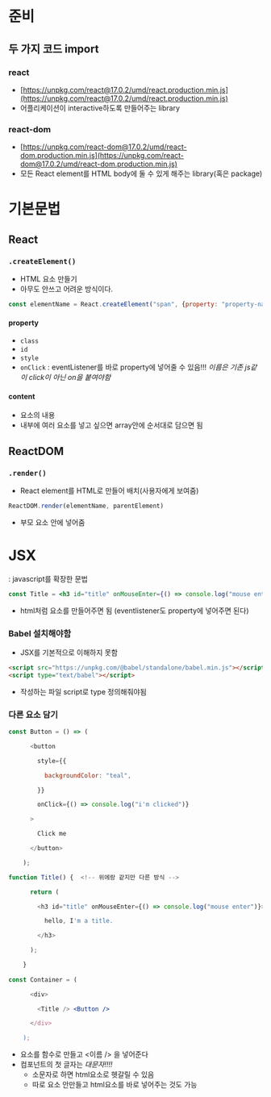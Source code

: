 # 준비
## 두 가지 코드 import
### react 
- [https://unpkg.com/react@17.0.2/umd/react.production.min.js](https://unpkg.com/react@17.0.2/umd/react.production.min.js)
- 어플리케이션이 interactive하도록 만들어주는 library
### react-dom
- [https://unpkg.com/react-dom@17.0.2/umd/react-dom.production.min.js](https://unpkg.com/react-dom@17.0.2/umd/react-dom.production.min.js)
- 모든 React element를 HTML body에 둘 수 있게 해주는 library(혹은 package)
# 기본문법
## React
### `.createElement()`
- HTML 요소 만들기
- 아무도 안쓰고 어려운 방식이다.
```javascript
const elementName = React.createElement("span", {property: "property-name"}, "content");
```
#### property
- `class`
- `id`
- `style`
- `onClick` : eventListener를 바로 property에 넣어줄 수 있음!!! *이름은 기존 js같이 click이 아닌 on을 붙여야함*
#### content
- 요소의 내용
- 내부에 여러 요소를 넣고 싶으면 array안에 순서대로 담으면 됨
## ReactDOM
### `.render()`
- React element를 HTML로 만들어 배치(사용자에게 보여줌)
```javascript
ReactDOM.render(elementName, parentElement)
```
- 부모 요소 안에 넣어줌
# JSX
: javascript를 확장한 문법
```jsx
const Title = <h3 id="title" onMouseEnter={() => console.log("mouse enter")}>hello, I'm a title</h3>
```
- html처럼 요소를 만들어주면 됨 (eventlistener도 property에 넣어주면 된다)
### Babel 설치해야함
- JSX를 기본적으로 이해하지 못함
```html
<script src="https://unpkg.com/@babel/standalone/babel.min.js"></script>
<script type="text/babel"></script>
```
- 작성하는 파일 script로 type 정의해줘야됨
### 다른 요소 담기
```jsx
const Button = () => (

      <button

        style={{

          backgroundColor: "teal",

        }}

        onClick={() => console.log("i'm clicked")}

      >

        Click me

      </button>

    );

function Title() {  <!-- 위에랑 같지만 다른 방식 -->

      return (

        <h3 id="title" onMouseEnter={() => console.log("mouse enter")}>

          hello, I'm a title.

        </h3>

      );

    }
    
const Container = (

      <div>

        <Title /> <Button />

      </div>

    );
```
- 요소를 함수로 만들고 <이름 /> 을 넣어준다
- 컴포넌트의 첫 글자는 *대문자!!!!*
	- 소문자로 하면 html요소로 헷갈릴 수 있음
	- 따로 요소 안만들고 html요소를 바로 넣어주는 것도 가능
